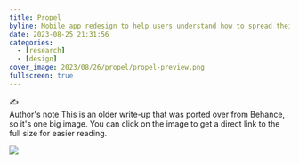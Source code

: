 ```yaml
---
title: Propel
byline: Mobile app redesign to help users understand how to spread their EBT through a month
date: 2023-08-25 21:31:56
categories:
  - [research]
  - [design]
cover_image: 2023/08/26/propel/propel-preview.png
fullscreen: true
---
```


<div class="alert alert-default">
  <div class="alert-inner">
    <div class="alert-icon">
      ✍️
    </div>
    <div class="alert-gutter"></div>
    <div class="alert-copy">
      <span class="alert-copy-title">Author's note</span>
      <span class="alert-copy-body">This is an older write-up that was ported over from Behance, so it's one big image. You can click on the image to get a direct link to the full size for easier reading.</span>
    </div>
  </div>
</div>

[![](propel.jpg)](propel.jpg)
